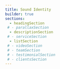 ```yaml
---
title: Sound Identity
builder: true
sections:
  - headingSection
 # - parallaxSection
  - descriptionSection
 # - serviceSection
  - listSection
 # - videoSection
 # - teamSection
 # - testimonialSection
 # - clientsSection
---
```


